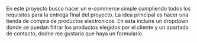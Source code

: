 En este proyecto busco hacer un e-commerce simple cumpliendo todos los requisitos para la entrega final del proyecto. La idea principal es hacer una tienda de compra de productos electronicos. En esta incluire un dropdown donde se puedan filtrar los productos elegidos por el cliente y un apartado de contacto, dodne me gustaria que haya un formulario.